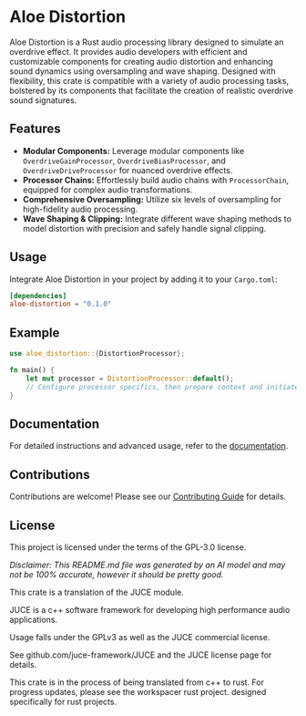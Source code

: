 # Aloe Distortion

Aloe Distortion is a Rust audio processing library designed to simulate an overdrive effect. It provides audio developers with efficient and customizable components for creating audio distortion and enhancing sound dynamics using oversampling and wave shaping. Designed with flexibility, this crate is compatible with a variety of audio processing tasks, bolstered by its components that facilitate the creation of realistic overdrive sound signatures.

## Features

- **Modular Components:** Leverage modular components like `OverdriveGainProcessor`, `OverdriveBiasProcessor`, and `OverdriveDriveProcessor` for nuanced overdrive effects.
- **Processor Chains:** Effortlessly build audio chains with `ProcessorChain`, equipped for complex audio transformations.
- **Comprehensive Oversampling:** Utilize six levels of oversampling for high-fidelity audio processing.
- **Wave Shaping & Clipping:** Integrate different wave shaping methods to model distortion with precision and safely handle signal clipping.

## Usage

Integrate Aloe Distortion in your project by adding it to your `Cargo.toml`:

```toml
[dependencies]
aloe-distortion = "0.1.0"
```

## Example

```rust
use aloe_distortion::{DistortionProcessor};

fn main() {
    let mut processor = DistortionProcessor::default();
    // Configure processor specifics, then prepare context and initiate processing
}
```

## Documentation

For detailed instructions and advanced usage, refer to the [documentation](https://docs.rs/aloe-distortion).

## Contributions

Contributions are welcome! Please see our [Contributing Guide](https://github.com/klebs6/aloe-rs/blob/master/CONTRIBUTING.md) for details.

## License

This project is licensed under the terms of the GPL-3.0 license.

_Disclaimer: This README.md file was generated by an AI model and may not be 100% accurate, however it should be pretty good._

This crate is a translation of the JUCE module.

JUCE is a c++ software framework for developing high performance audio applications.

Usage falls under the GPLv3 as well as the JUCE commercial license.

See github.com/juce-framework/JUCE and the JUCE license page for details.

This crate is in the process of being translated from c++ to rust. For progress updates, please see the workspacer rust project. designed specifically for rust projects.
